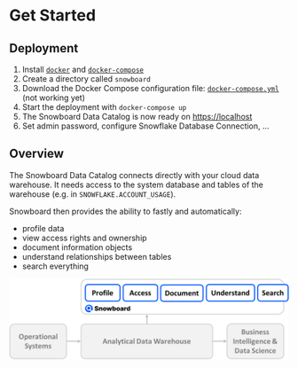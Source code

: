 Get Started
===========

## Deployment

1. Install [`docker`](https://docs.docker.com/engine/install/) and [`docker-compose`](https://docs.docker.com/compose/install/)
2. Create a directory called `snowboard`
3. Download the Docker Compose configuration file: [`docker-compose.yml`](https://docs.docker.com/compose/install/ "Download file") (not working yet)
4. Start the deployment with `docker-compose up`
5. The Snowboard Data Catalog is now ready on [https://localhost](https://localhost)
6. Set admin password, configure Snowflake Database Connection, ...


## Overview

The Snowboard Data Catalog connects directly with your cloud data warehouse.
It needs access to the system database and tables of the warehouse (e.g. in `SNOWFLAKE.ACCOUNT_USAGE`).

Snowboard then provides the ability to fastly and automatically: 
- profile data
- view access rights and ownership
- document information objects 
- understand relationships between tables
- search everything

![System Architecture](_static/overview.png)